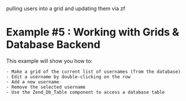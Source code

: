 pulling users into a grid and updating them via zf

Example #5 : Working with Grids & Database Backend
===========

This example will show you how to:
	
	- Make a grid of the current list of usernames (from the database)
	- Edit a username by double-clicking on the row
	- Add a new username
	- Remove the selected username
	- Use the Zend_Db_Table component to access a database table